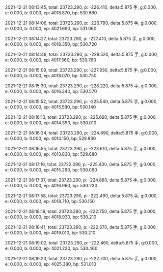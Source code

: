 2021-12-21 08:13:45, total: 23723.290, p: -226.410, delta:5.875 手, g:0.000, e: 0.000, b: 0.000, ep: 4018.870, bp: 530.660

2021-12-21 08:14:06, total: 23723.290, p: -226.790, delta:5.875 手, g:0.000, e: 0.000, b: 0.000, ep: 4021.690, bp: 531.060

2021-12-21 08:14:27, total: 23723.290, p: -227.410, delta:5.875 手, g:0.000, e: 0.000, b: 0.000, ep: 4018.350, bp: 530.720

2021-12-21 08:14:48, total: 23723.290, p: -228.520, delta:5.875 手, g:0.000, e: 0.000, b: 0.000, ep: 4017.560, bp: 530.760

2021-12-21 08:15:09, total: 23723.290, p: -227.930, delta:5.875 手, g:0.000, e: 0.000, b: 0.000, ep: 4018.070, bp: 530.750

2021-12-21 08:15:30, total: 23723.290, p: -228.220, delta:5.875 手, g:0.000, e: 0.000, b: 0.000, ep: 4016.340, bp: 530.570

2021-12-21 08:15:52, total: 23723.290, p: -225.540, delta:5.875 手, g:0.000, e: 0.000, b: 0.000, ep: 4015.580, bp: 530.140

2021-12-21 08:16:13, total: 23723.290, p: -225.690, delta:5.875 手, g:0.000, e: 0.000, b: 0.000, ep: 4014.390, bp: 530.010

2021-12-21 08:16:34, total: 23723.290, p: -224.490, delta:5.875 手, g:0.000, e: 0.000, b: 0.000, ep: 4014.150, bp: 529.830

2021-12-21 08:16:55, total: 23723.290, p: -223.610, delta:5.875 手, g:0.000, e: 0.000, b: 0.000, ep: 4013.830, bp: 529.680

2021-12-21 08:17:16, total: 23723.290, p: -225.430, delta:5.875 手, g:0.000, e: 0.000, b: 0.000, ep: 4015.290, bp: 530.090

2021-12-21 08:17:37, total: 23723.290, p: -224.880, delta:5.875 手, g:0.000, e: 0.000, b: 0.000, ep: 4016.960, bp: 530.230

2021-12-21 08:17:58, total: 23723.290, p: -222.490, delta:5.875 手, g:0.000, e: 0.000, b: 0.000, ep: 4018.710, bp: 530.150

2021-12-21 08:18:19, total: 23723.290, p: -222.750, delta:5.875 手, g:0.000, e: 0.000, b: 0.000, ep: 4018.930, bp: 530.210

2021-12-21 08:18:41, total: 23723.290, p: -222.670, delta:5.875 手, g:0.000, e: 0.000, b: 0.000, ep: 4019.010, bp: 530.210

2021-12-21 08:19:02, total: 23723.290, p: -222.460, delta:5.875 手, g:0.000, e: 0.000, b: 0.000, ep: 4021.220, bp: 530.460

2021-12-21 08:19:23, total: 23723.290, p: -222.700, delta:5.875 手, g:0.000, e: 0.000, b: 0.000, ep: 4025.380, bp: 531.010